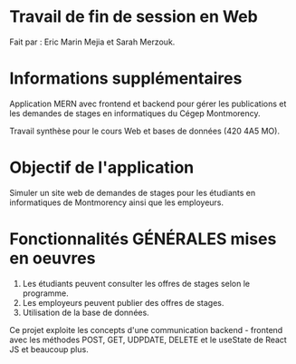 # Travail de fin de session en Web
Fait par : Eric Marin Mejia et Sarah Merzouk.

# Informations supplémentaires
Application MERN avec frontend et backend pour gérer les publications et les demandes de stages en informatiques du Cégep 
Montmorency.

Travail synthèse pour le cours Web et bases de données (420 4A5 MO). 

# Objectif de l'application
Simuler un site web de demandes de stages pour les étudiants en informatiques de Montmorency ainsi que les employeurs.

# Fonctionnalités GÉNÉRALES mises en oeuvres
1. Les étudiants peuvent consulter les offres de stages selon le programme.
2. Les employeurs peuvent publier des offres de stages.
3. Utilisation de la base de données.

Ce projet exploite les concepts d'une communication backend - frontend avec les méthodes POST, GET, UDPDATE, DELETE et
le useState de React JS et beaucoup plus. 
